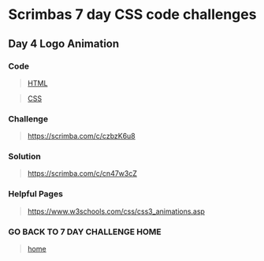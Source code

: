 # Scrimbas 7 day CSS code challenges

## Day 4 Logo Animation

### Code
> [HTML](./index.html)

> [CSS](./index.css)

### Challenge
> https://scrimba.com/c/czbzK6u8

### Solution
> https://scrimba.com/c/cn47w3cZ

### Helpful Pages
> https://www.w3schools.com/css/css3_animations.asp

### GO BACK TO 7 DAY CHALLENGE HOME
> [home](../readme.md)